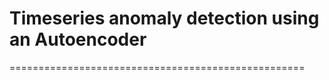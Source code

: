 # Timeseries anomaly detection using an Autoencoder
===================================================
